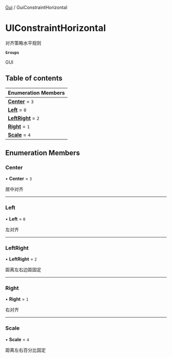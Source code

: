 [Gui](../groups/Gui.Gui.md) / GuiConstraintHorizontal

# UIConstraintHorizontal <Badge type="tip" text="Enumeration" /> <Score text="UIConstraintHorizontal" />

对齐策略水平规则

**`Groups`**

GUI

## Table of contents

| Enumeration Members |
| :-----|
| **[Center](UI.UIConstraintHorizontal.md#center)** = ``3`` <br> |
| **[Left](UI.UIConstraintHorizontal.md#left)** = ``0`` <br> |
| **[LeftRight](UI.UIConstraintHorizontal.md#leftright)** = ``2`` <br> |
| **[Right](UI.UIConstraintHorizontal.md#right)** = ``1`` <br> |
| **[Scale](UI.UIConstraintHorizontal.md#scale)** = ``4`` <br> |

## Enumeration Members

### Center <Score text="Center" /> 

• **Center** = ``3``

居中对齐

___

### Left <Score text="Left" /> 

• **Left** = ``0``

左对齐

___

### LeftRight <Score text="LeftRight" /> 

• **LeftRight** = ``2``

距离左右边距固定

___

### Right <Score text="Right" /> 

• **Right** = ``1``

右对齐

___

### Scale <Score text="Scale" /> 

• **Scale** = ``4``

距离左右百分比固定
